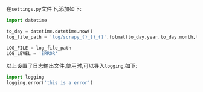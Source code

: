 在`settings.py`文件下,添加如下:
```python
import datetime

to_day = datetime.datetime.now()
log_file_path = 'log/scrapy_{}_{}_{}'.fotmat(to_day.year,to_day.month,to_day.day)

LOG_FILE = log_file_path
LOG_LEVEL = 'ERROR'
```

以上设置了日志输出文件,使用时,可以导入`logging`,如下:
```python
import logging
logging.error('this is a error')
```